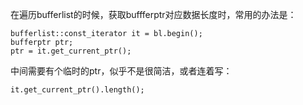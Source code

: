 在遍历bufferlist的时候，获取buffferptr对应数据长度时，常用的办法是：
```
bufferlist::const_iterator it = bl.begin();
bufferptr ptr;
ptr = it.get_current_ptr();
```
中间需要有个临时的ptr，似乎不是很简洁，或者连着写：
```
it.get_current_ptr().length();
```
